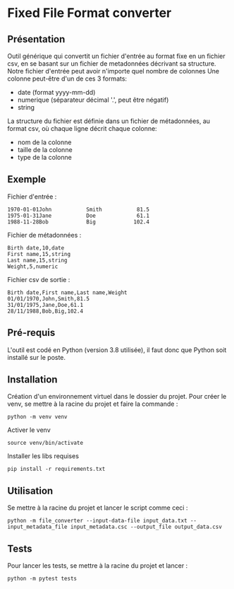 # Fixed File Format converter

## Présentation

Outil générique qui convertit un fichier d'entrée au format fixe en un fichier csv, en se basant sur un fichier de metadonnées décrivant sa structure.
Notre fichier d'entrée peut avoir n'importe quel nombre de colonnes
Une colonne peut-être d'un de ces 3 formats:
* date (format yyyy-mm-dd)
* numerique (séparateur décimal '.', peut être négatif)
* string

La structure du fichier est définie dans un fichier de métadonnées, au format csv, où chaque ligne décrit chaque colonne:
* nom de la colonne
* taille de la colonne
* type de la colonne

## Exemple

Fichier d'entrée :
```
1970-01-01John           Smith           81.5
1975-01-31Jane           Doe             61.1
1988-11-28Bob            Big            102.4
```

Fichier de métadonnées :
```
Birth date,10,date
First name,15,string
Last name,15,string
Weight,5,numeric
```

Fichier csv de sortie :
```
Birth date,First name,Last name,Weight
01/01/1970,John,Smith,81.5
31/01/1975,Jane,Doe,61.1
28/11/1988,Bob,Big,102.4
```

## Pré-requis

L'outil est codé en Python (version 3.8 utilisée), il faut donc que Python soit installé sur le poste.

## Installation

Création d'un environnement virtuel dans le dossier du projet.
Pour créer le venv, se mettre à la racine du projet et faire la commande :

```
python -m venv venv
```

Activer le venv

```
source venv/bin/activate
```

Installer les libs requises

```
pip install -r requirements.txt
```

## Utilisation

Se mettre à la racine du projet et lancer le script comme ceci :

```
python -m file_converter --input-data-file input_data.txt --input_metadata_file input_metadata.csc --output_file output_data.csv
```

## Tests

Pour lancer les tests, se mettre à la racine du projet et lancer :

```
python -m pytest tests
```